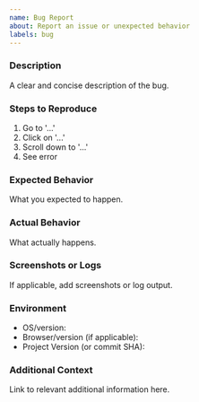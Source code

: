 ```yaml
---
name: Bug Report
about: Report an issue or unexpected behavior
labels: bug
---
```


### Description
A clear and concise description of the bug.

### Steps to Reproduce
1. Go to '...'
2. Click on '...'
3. Scroll down to '...'
4. See error

### Expected Behavior
What you expected to happen.

### Actual Behavior
What actually happens.

### Screenshots or Logs
If applicable, add screenshots or log output.

### Environment
- OS/version:
- Browser/version (if applicable):
- Project Version (or commit SHA):

### Additional Context
Link to relevant additional information here.
